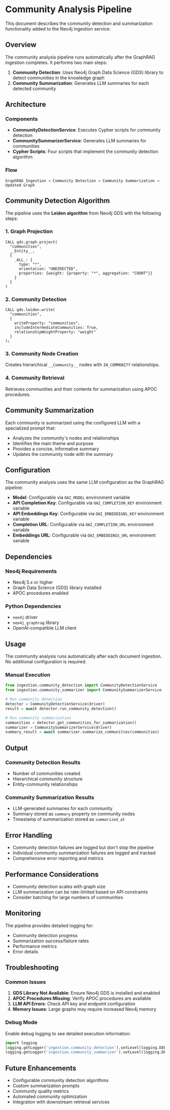 # Community Analysis Pipeline

This document describes the community detection and summarization functionality added to the Neo4j ingestion service.

## Overview

The community analysis pipeline runs automatically after the GraphRAG ingestion completes. It performs two main steps:

1. **Community Detection**: Uses Neo4j Graph Data Science (GDS) library to detect communities in the knowledge graph
2. **Community Summarization**: Generates LLM summaries for each detected community

## Architecture

### Components

- **CommunityDetectionService**: Executes Cypher scripts for community detection
- **CommunitySummarizerService**: Generates LLM summaries for communities
- **Cypher Scripts**: Four scripts that implement the community detection algorithm

### Flow

```
GraphRAG Ingestion → Community Detection → Community Summarization → Updated Graph
```

## Community Detection Algorithm

The pipeline uses the **Leiden algorithm** from Neo4j GDS with the following steps:

### 1. Graph Projection
```cypher
CALL gds.graph.project(
  "communities",
  __Entity__,
  {
    _ALL_: {
      type: "*",
      orientation: "UNDIRECTED",
      properties: {weight: {property: "*", aggregation: "COUNT"}}
    }
  }
)
```

### 2. Community Detection
```cypher
CALL gds.leiden.write(
  "communities",
  {
    writeProperty: "communities",
    includeIntermediateCommunities: True,
    relationshipWeightProperty: "weight"
  }
);
```

### 3. Community Node Creation
Creates hierarchical `__Community__` nodes with `IN_COMMUNITY` relationships.

### 4. Community Retrieval
Retrieves communities and their contents for summarization using APOC procedures.

## Community Summarization

Each community is summarized using the configured LLM with a specialized prompt that:

- Analyzes the community's nodes and relationships
- Identifies the main theme and purpose
- Provides a concise, informative summary
- Updates the community node with the summary

## Configuration

The community analysis uses the same LLM configuration as the GraphRAG pipeline:

- **Model**: Configurable via `OAI_MODEL` environment variable
- **API Completion Key**: Configurable via `OAI_COMPLETION_KEY` environment variable
- **API Embeddings Key**: Configurable via `OAI_EMBEDDIGNS_KEY` environment variable
- **Completion URL**: Configurable via `OAI_COMPLETION_URL` environment variable
- **Embeddings URL**: Configurable via `OAI_EMBEDDINGS_URL` environment variable

## Dependencies

### Neo4j Requirements
- Neo4j 5.x or higher
- Graph Data Science (GDS) library installed
- APOC procedures enabled

### Python Dependencies
- `neo4j` driver
- `neo4j_graphrag` library
- OpenAI-compatible LLM client

## Usage

The community analysis runs automatically after each document ingestion. No additional configuration is required.

### Manual Execution

```python
from ingestion.community_detection import CommunityDetectionService
from ingestion.community_summarizer import CommunitySummarizerService

# Run community detection
detector = CommunityDetectionService(driver)
result = await detector.run_community_detection()

# Run community summarization
communities = detector.get_communities_for_summarization()
summarizer = CommunitySummarizerService(driver)
summary_result = await summarizer.summarize_communities(communities)
```

## Output

### Community Detection Results
- Number of communities created
- Hierarchical community structure
- Entity-community relationships

### Community Summarization Results
- LLM-generated summaries for each community
- Summary stored as `summary` property on community nodes
- Timestamp of summarization stored as `summarized_at`

## Error Handling

- Community detection failures are logged but don't stop the pipeline
- Individual community summarization failures are logged and tracked
- Comprehensive error reporting and metrics

## Performance Considerations

- Community detection scales with graph size
- LLM summarization can be rate-limited based on API constraints
- Consider batching for large numbers of communities

## Monitoring

The pipeline provides detailed logging for:
- Community detection progress
- Summarization success/failure rates
- Performance metrics
- Error details

## Troubleshooting

### Common Issues

1. **GDS Library Not Available**: Ensure Neo4j GDS is installed and enabled
2. **APOC Procedures Missing**: Verify APOC procedures are available
3. **LLM API Errors**: Check API key and endpoint configuration
4. **Memory Issues**: Large graphs may require increased Neo4j memory

### Debug Mode

Enable debug logging to see detailed execution information:

```python
import logging
logging.getLogger('ingestion.community_detection').setLevel(logging.DEBUG)
logging.getLogger('ingestion.community_summarizer').setLevel(logging.DEBUG)
```

## Future Enhancements

- Configurable community detection algorithms
- Custom summarization prompts
- Community quality metrics
- Automated community optimization
- Integration with downstream retrieval services
